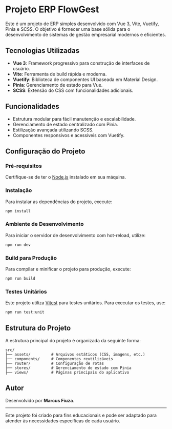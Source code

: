 # Projeto ERP FlowGest

Este é um projeto de ERP simples desenvolvido com Vue 3, Vite, Vuetify, Pinia e SCSS. O objetivo é fornecer uma base sólida para o desenvolvimento de sistemas de gestão empresarial modernos e eficientes.

## Tecnologias Utilizadas

- **Vue 3**: Framework progressivo para construção de interfaces de usuário.
- **Vite**: Ferramenta de build rápida e moderna.
- **Vuetify**: Biblioteca de componentes UI baseada em Material Design.
- **Pinia**: Gerenciamento de estado para Vue.
- **SCSS**: Extensão do CSS com funcionalidades adicionais.

## Funcionalidades

- Estrutura modular para fácil manutenção e escalabilidade.
- Gerenciamento de estado centralizado com Pinia.
- Estilização avançada utilizando SCSS.
- Componentes responsivos e acessíveis com Vuetify.

## Configuração do Projeto

### Pré-requisitos

Certifique-se de ter o [Node.js](https://nodejs.org/) instalado em sua máquina.

### Instalação

Para instalar as dependências do projeto, execute:

```sh
npm install
```

### Ambiente de Desenvolvimento

Para iniciar o servidor de desenvolvimento com hot-reload, utilize:

```sh
npm run dev
```

### Build para Produção

Para compilar e minificar o projeto para produção, execute:

```sh
npm run build
```

### Testes Unitários

Este projeto utiliza [Vitest](https://vitest.dev/) para testes unitários. Para executar os testes, use:

```sh
npm run test:unit
```

## Estrutura do Projeto

A estrutura principal do projeto é organizada da seguinte forma:

```
src/
├── assets/         # Arquivos estáticos (CSS, imagens, etc.)
├── components/     # Componentes reutilizáveis
├── router/         # Configuração de rotas
├── stores/         # Gerenciamento de estado com Pinia
├── views/          # Páginas principais do aplicativo
```

## Autor

Desenvolvido por **Marcus Fiuza**.

---
Este projeto foi criado para fins educacionais e pode ser adaptado para atender às necessidades específicas de cada usuário.
